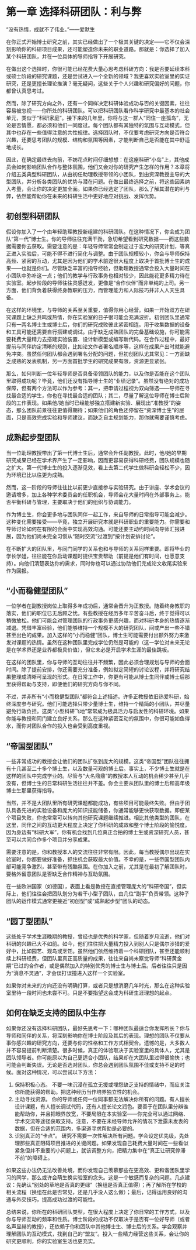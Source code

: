 # 第一章 选择科研团队：利与弊

“没有热情，成就不了伟业。”——爱默生

在你正式开始博士研究之前，其实已经做出了一个极其关键的决定——它不仅会深刻影响你的科研项目成果，还可能塑造你未来的职业道路。那就是：你选择了加入某个科研团队，并在一位具体的导师指导下开展研究。

在做出这个选择时，你很可能已经花费大量心思考虑科研方向：我是否要延续本科或硕士阶段的研究课题，还是尝试进入一个全新的领域？我更喜欢实验室里的实证研究，还是更擅长理论推演？毫无疑问，这些关于个人兴趣和研究偏好的问题，你都曾认真思考过。

然而，除了研究方向之外，还有一个同样决定科研体验成功与否的关键因素，往往容易被忽视——你所处的科研团队。可以把科研团队看作科学研究中最基本的社会单元，类似于“科研家庭”。接下来的几年里，你将与这一群人“同住一座孤岛”，无论是否情愿，都必须和他们一同度过。每个团队都有其独特的氛围与互动模式，但其中也存在一些值得注意的共性规律。选择团队时，不仅要考虑研究方向是否符合兴趣，还要思考团队的规模、结构和氛围等因素，才能判断自己是否能在其中舒适地成长。

因此，在确定最终去向前，不妨花点时间仔细想想：在这座科研“小岛”上，其他成员会如何影响团队合作与整体氛围，他们又会对你的研究产生怎样的作用？本章将介绍五类典型科研团队，从由初任助理教授带领的小团队，到由资深教授主导的大型团队，并分析各类团队的优势与潜在问题。在做出最终选择之前，将这些因素纳入考量，会让你的决定更加全面。如果你已经选定了团队，那么了解其潜在的利与弊，依然能帮助你在未来的科研生活中更好地应对挑战、发挥优势。

## 初创型科研团队

假设你加入了一个由年轻助理教授新组建的科研团队。在这种情况下，你会成为团队“第一代”博士生。你的导师往往充满干劲，急切希望看到研究数据——而这些数据需要你去获取。需要注意的是：年轻导师常常会制定过于宏大的研究计划，等真正进入实验后，可能不得不进行简化与调整。由于团队规模较小，你会与导师保持高频、紧密的互动，尤其是因为他们的学术前途很大程度上取决于首批博士生的成果——也就是你们。尽管缺乏丰富的指导经验，但助理教授通常会投入大量时间在小团队中弥补这一点；他们的教学与行政事务也相对较少，因此能花更多精力待在实验室。起步阶段的导师往往灵感迸发，更像是“合作伙伴”而非单纯的上司。另一方面，他们背负着获得终身教职的压力，而管理能力和人际技巧并非人人天生具备。

在这样的环境里，与导师的关系至关重要，值得你用心经营。如果一开始双方在研究课题上缺乏共鸣或热情，你在实验室的日子很可能会充满波折。初创团队里通常只有一两名博士生或博士后，你们的研究成败彼此紧密相连。用于收集数据的设备和工具可能还需要自行搭建或调试。由于缺乏成熟团队的完备基础设施，你可能需要耗费大量精力去搭建实验装置、设计新模型或编写新代码。在合作过程中，最好提前与同伴约定清晰的规则，比如论文作者署名顺序等，这样在成果产出时就能避免冲突。虽然任何团队都会遇到署名分配的问题，但初创团队尤其常见：一方面缺乏成熟的发表机制，另一方面首批学生的研究成果有限，资源更显紧张。

那么，如何判断一位年轻导师是否具备带领团队的能力，以及你是否能在这个团队里取得成功呢？毕竟，他们还没有指导博士生的“业绩记录”。虽然没有绝对的成功保障，但有两个方法可以作为参考：其一，把申请过程视为双向筛选——导师在寻找最合适的学生，你也在寻找最合适的团队；其二，尽量了解这位导师在博士后阶段的工作表现。如果他/她当时已经能够独立搭建新实验、展现出“准教授”的姿态，那么团队前景往往更值得期待；如果他们的角色还停留在“资深博士生”的层面，只是高效完成实验和导师建议，而缺乏自主规划能力，那你就需要谨慎考虑。

## 成熟起步型团队

当一位助理教授带出了第一代博士生后，通常会升任副教授。此时，他/她的早期研究成果已经在学术界产生了一定影响，因而更容易获得科研经费，团队规模也随之扩大。第一代博士生的投入逐渐见效，看上去第二代学生做科研会轻松不少，因为环境已比以往更为成熟。

然而，这一阶段的导师往往比以前更少直接参与实验研究。由于讲座、学术会议的邀请增多，加上各种学术委员会的任职机会，导师会花大量时间在外部事务上。能否平衡科研与管理，主要取决于他们的组织与协调能力。

作为博士生，你会更多地与团队同伴一起工作，来自导师的日常指导可能会减少。这种变化需要接受——毕竟，独立开展研究本就是科研职业的重要能力。你需要和导师讨论如何在有限的会面中实现高效沟通。可能还要主动约时间向导师汇报进展，因为他们尚未完全习惯从“随时交流”过渡到“按计划安排讨论”。

在不断扩大的团队里，与同门同学的关系也和与导师的关系同样重要。即将毕业的学长学姐，往往能在你启动课题时提供宝贵帮助（前提是他们有时间，也愿意支持）。向他们清楚表达你的需求，同时你也可以通过协助他们完成论文收尾实验来作为回报。

## “小而稳健型团队”

一位学者在副教授岗位上取得多年成功后，通常会晋升为正教授。随着终身教职的落实，他们的职位已无后顾之忧。有些教授在经历多年辛苦奋斗后，终于觉得可以稍微放松。他们可能会对管理团队的行政事务更感兴趣，而对科研本身的热情逐渐减退。凭借丰富经验，他们能够维持一个规模不大的研究团队，间或产出一些不错甚至出色的成果。加入这样的“小而稳健”团队，博士生可能需要付出额外努力来激发对课题的热情。虽然在这种团队里完成学位仍然是可能的（这一学位对未来无论是在学术界还是业界都极具价值），但它未必是开启学术生涯的最佳跳板。

在这样的团队里，你与导师的互动往往并不频繁，因此必须合理规划与导师的会面时间。除了提前安排，你还需要充分准备，例如拟定简短的讨论议程，并将研究结果整理成清晰可呈现的形式。在日常工作中，你更有可能从博士生同伴或博士后那里获得帮助与支持，即便他们的研究方向与你不同。

不过，并非所有“小而稳健型团队”都符合上述描述。许多正教授依旧热爱科研，始终深度参与研究。他们可能选择只带少量博士生，维持一个精简的小团队，并尽量避免行政负担。这类“小型科研飞地”常常成为极具活力与启发性的科研环境。如果你能与教授和同门建立良好关系，那么在这种紧密互动的氛围中，你很可能如鱼得水，而你对团队合作的投入也会受到高度重视。

## “帝国型团队”

一些非常成功的教授会让他们的团队扩张到庞大的规模。这类“帝国型”团队往往拥有十几甚至二十多个博士生，以及数量可观的博士后。事实上，不少博士生就是在这样的团队中完成学业的。尽管与“大名鼎鼎”的教授本人互动的机会稀少甚至几乎没有，但博士生的日常科研生活往往并不差。你会主要从团队里的博士后和高年级博士生那里获得指导。

当然，并不是大团队里所有研究课题都能成功，有些项目可能最终失败。但由于团队具备先进的实验设备和庞大的知识技能储备，你通常能够更快获取数据。即便某个项目失败，你也常常可以转向其他研究课题继续推进。相比其他类型的团队，在这里，同伴之间的互动更大程度上决定了你科研的成效和整个博士阶段的愉悦度。因为身边有“科研大军”，你有机会找到几位真正合拍的博士生或资深研究人员，甚至可以共同合作多个项目并分享成果。

需要注意的是，你和教授本人的交流往往非常有限。因此，每当教授偶尔出现在实验室时，你都要做好准备，抓住机会获取最大价值。不幸的是，一些帝国型团队内部可能竞争激烈，甚至带有残酷氛围。在你加入之前，尤其是在最初了解团队时，要格外留意团队是否缺乏合作精神与互助氛围。

在一些欧洲国家（如德国），表面上看是教授在直接管理庞大的“科研帝国”，但实际上，他们往往会把团队划分为若干小型子团队，由几位“副手”负责带领。这种子团队的运作模式通常更接近“初创型”或“成熟起步型”团队的动态。

## “园丁型团队”

这些处于学术生涯晚期的教授，曾经也是优秀的科学家，但随着岁月流逝，他们对科研的兴趣已大不如前。如今，他们往往把大量精力投入到别人只是偶尔涉猎的爱好中，比如园艺、观鸟或烹饪。虽然他们依然维持着一个科研团队，甚至还能顺利续上科研经费，但团队里真正高质量的成果，往往来自尚未察觉导师“科研黄金期”已过的合作者，或是偶然加入的特别优秀的博士生与博士后。后者往往只是因为“消息不灵通”，才会误打误撞进入这样一个实验室。

如果你对未来的方向还没有明确打算，或者只是想消磨几年时光，那么在这种实验室里待一段时间也未尝不可。只是不要指望这会成为科研生涯理想的起点。

## 如何在缺乏支持的团队中生存

如果你还没有选择科研团队，最好先思考一下：哪种团队最适合你发挥所长？你与导师和同伴的关系，将深刻影响你在博士阶段及其后的表现。理想的团队不仅要从事你感兴趣的研究方向，还要与你的性格和工作方式相契合。遗憾的是，大多数人并不容易提前判断清楚。很多时候，真正的体验取决于实验室里的具体人，尤其是团队领导者。你可能原以为自己更适合小团队，结果却在大团队里过得很愉快；也可能会判断失误。无论是否选对团队，你总会遇到团队氛围不佳或支持不足的时候。面对这种情况，可以尝试以下方法：

1. 保持积极心态。 不要一味沉浸在孤立无援或埋怨缺乏支持的情绪中，而应关注你所能获得的帮助。把这种经历当作培养独立性的机会。
2. 主动寻找资源。 你的导师或任何一位同事都无法解决你所有的问题。有人擅长设计课题，有人擅长调试代码，还有人擅长论文润色。要善于在团队里分辨谁能帮助你，并且把眼界放宽，不要局限在本实验室——你完全可以通过网络、学术交流等途径获取支持。注意，不要在未经导师允许的情况下泄露未发表的数据，但在合适的范围内，多渠道寻求帮助是必要的。
3. 识别真正的“卡点”。 研究不需要一次性解决所有问题。学会设定优先级，先处理那些真正阻碍项目推进的关键问题。如果发现自己耗费大量时间在一些看似紧急但并不重要的小问题上，就该调整方向，把精力集中在“真正让研究停滞不前”的障碍上。

如果这些办法仍无法改善处境，而你发现自己羡慕那些在更高效、更和谐团队里学习的同学，那么或许会萌生换实验室的念头。这是一个敏感而复杂的问题。几点建议：先确认“别处的草地是否真的更绿”（换组是否真正值得）；再了解所在学校的相关流程（换组在此是否常见，还是几乎没人这么做）；最后，记得运用良好的沟通与外交技巧，提高成功过渡的可能性。

总结来说，你所在的科研团队类型，在很大程度上决定了你日常的工作方式，以及你与导师互动的频率和性质。博士阶段的成功不仅取决于是否有一位好导师（或者名声显赫的教授），还依赖于你和团队中其他博士生、博士后的关系。学会观察并理解团队的互动模式，找到自己的“盟友”。投入一些精力经营这些关系，会让你的研究更顺利，你的实验室生活也更充实。
